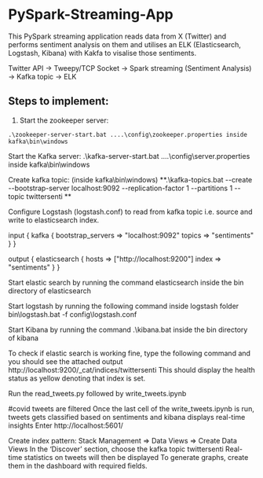 # PySpark-Streaming-App

This PySpark streaming application reads data from X (Twitter) and performs sentiment analysis on them and utilises an ELK (Elasticsearch, Logstash, Kibana) with Kakfa to visalise those sentiments. 

Twitter API -> Tweepy/TCP Socket -> Spark streaming (Sentiment Analysis) -> Kafka topic -> ELK

## Steps to implement:

1. Start the zookeeper server:

```
.\zookeeper-server-start.bat ....\config\zookeeper.properties inside kafka\bin\windows
```

Start the Kafka server:    .\kafka-server-start.bat ....\config\server.properties inside kafka\bin\windows

Create kafka topic: (inside kafka\bin\windows)    **.\kafka-topics.bat --create --bootstrap-server localhost:9092 --replication-factor 1 --partitions 1 --topic twittersenti **

Configure Logstash (logstash.conf) to read from kafka topic i.e. source and write to elasticsearch index.

input {
kafka {
bootstrap_servers => "localhost:9092"
topics => "sentiments"
}
}

output {
elasticsearch {
hosts => ["http://localhost:9200"]
index => "sentiments"
}
}

Start elastic search by running the command elasticsearch inside the bin directory of elasticsearch

Start logstash by running the following command inside logstash folder   
bin\logstash.bat -f config\logstash.conf

Start Kibana by running the command .\kibana.bat inside the bin directory of kibana

To check if elastic search is working fine, type the following command and you should see the attached output
   http://localhost:9200/_cat/indices/twittersenti
This should display the health status as yellow denoting that index is set.

Run the read_tweets.py followed by write_tweets.ipynb

#covid tweets are filtered
Once the last cell of the write_tweets.ipynb is run, tweets gets classified based on sentiments and kibana displays real-time insights
Enter http://localhost:5601/

Create index pattern: Stack Management => Data Views => Create Data Views
In the ‘Discover’ section, choose the kafka topic twittersenti
Real-time statistics on tweets will then be displayed
To generate graphs, create them in the dashboard with required fields.
